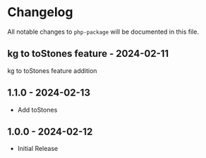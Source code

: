 # Changelog

All notable changes to `php-package` will be documented in this file.

## kg to toStones feature - 2024-02-11

kg to toStones feature addition

## 1.1.0 - 2024-02-13

- Add toStones

## 1.0.0 - 2024-02-12

- Initial Release
